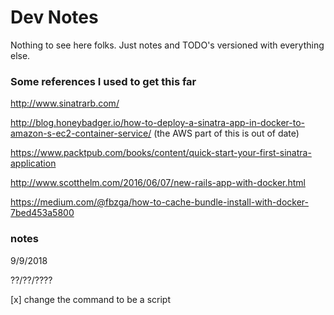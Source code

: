 # Dev Notes

Nothing to see here folks. Just notes and TODO's versioned with everything else.

### Some references I used to get this far

http://www.sinatrarb.com/

http://blog.honeybadger.io/how-to-deploy-a-sinatra-app-in-docker-to-amazon-s-ec2-container-service/
(the AWS part of this is out of date)

https://www.packtpub.com/books/content/quick-start-your-first-sinatra-application

http://www.scotthelm.com/2016/06/07/new-rails-app-with-docker.html

https://medium.com/@fbzga/how-to-cache-bundle-install-with-docker-7bed453a5800

### notes

9/9/2018



??/??/????

[x] change the command to be a script
